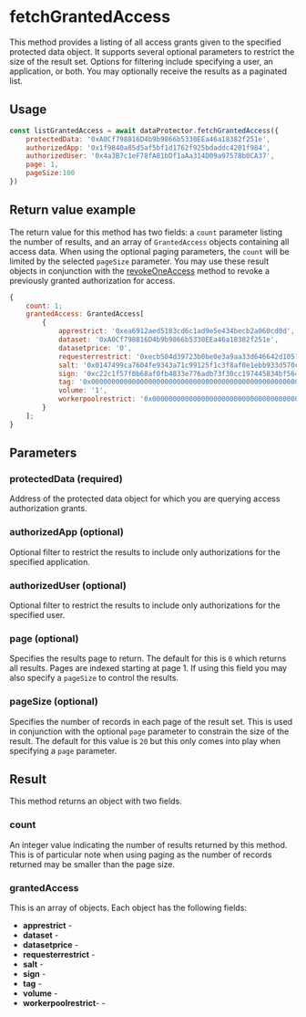 # fetchGrantedAccess

This method provides a listing of all access grants given to the specified protected data object. It supports several optional parameters to restrict the size of the result set. Options for filtering include specifying a user, an application, or both. You may optionally receive the results as a paginated list.

## Usage

```javascript
const listGrantedAccess = await dataProtector.fetchGrantedAccess({
    protectedData: '0xA0Cf798816D4b9b9866b5330EEa46a18382f251e',
    authorizedApp: '0x1f9840a85d5af5bf1d1762f925bdaddc4201f984',
    authorizedUser: '0x4a3B7c1eF78fA81bDf1aAa314D09a97578b0CA37',
    page: 1,
    pageSize:100
})
```

## Return value example

The return value for this method has two fields: a `count` parameter listing the number of results, and an array of `GrantedAccess` objects containing all access data. When using the optional paging parameters, the `count` will be limited by the selected `pageSize` parameter. You may use these result objects in conjunction with the [revokeOneAccess](revokeoneaccess.md) method to revoke a previously granted authorization for access.

```javascript
{
    count: 1;
    grantedAccess: GrantedAccess[
        {
            apprestrict: '0xea6912aed5183cd6c1ad9e5e434becb2a060cd0d',
            dataset: '0xA0Cf798816D4b9b9866b5330EEa46a18382f251e',
            datasetprice: '0',
            requesterrestrict: '0xecb504d39723b0be0e3a9aa33d646642d1051ee1',
            salt: '0x0147499ca7604fe9343a71c99125f1c3f8af0e1ebb933d570cb653ef8eb043b8'
            sign: '0xc22c1f57f0b68af0fb4833e776adb73f30cc197445834bf564e9829913e104b07ab856ac39085edb5c9180f430c1ee2f29021ae33cd79eb0ddb73181e347799f1b',
            tag: '0x0000000000000000000000000000000000000000000000000000000000000003',
            volume: '1',
            workerpoolrestrict: '0x0000000000000000000000000000000000000000'
        }
    ];
}
```

## Parameters

### protectedData (required)

Address of the protected data object for which you are querying access authorization grants.

### authorizedApp (optional)

Optional filter to restrict the results to include only authorizations for the specified application.

### authorizedUser (optional)

Optional filter to restrict the results to include only authorizations for the specified user.

### page (optional)

Specifies the results page to return. The default for this is `0` which returns all results. Pages are indexed starting at page 1. If using this field you may also specify a `pageSize` to control the results.

### pageSize (optional)

Specifies the number of records in each page of the result set. This is used in conjunction with the optional `page` parameter to constrain the size of the result. The default for this value is `20` but this only comes into play when specifying a `page` parameter.

## Result

This method returns an object with two fields. 

### count

An integer value indicating the number of results returned by this method. This is of particular note when using paging as the number of records returned may be smaller than the page size.

### grantedAccess

This is an array of objects. Each object has the following fields:

* **apprestrict** -
* **dataset** - 
* **datasetprice** - 
* **requesterrestrict** - 
* **salt** - 
* **sign** - 
* **tag** - 
* **volume** - 
* **workerpoolrestrict**- - 